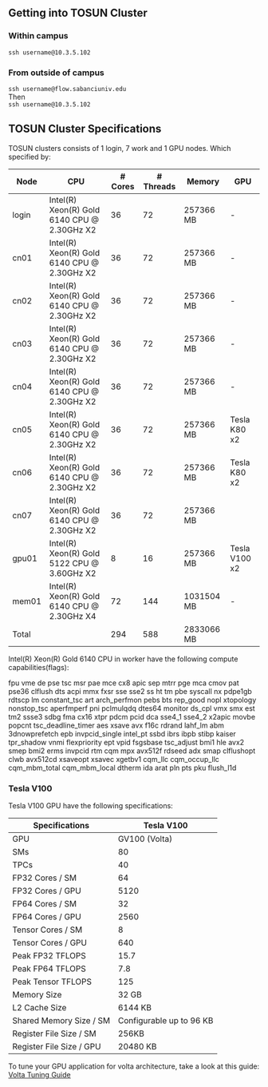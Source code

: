 ## Getting into TOSUN Cluster

### Within campus
`ssh username@10.3.5.102`

### From outside of campus
`ssh username@flow.sabanciuniv.edu`  
Then  
`ssh username@10.3.5.102`

## TOSUN Cluster Specifications
TOSUN clusters consists of 1 login, 7 work and 1 GPU nodes. Which specified by:  

| Node  | CPU                                         | # Cores | # Threads | Memory     | GPU          |
|-------|---------------------------------------------|---------|-----------|------------|--------------|
| login | Intel(R) Xeon(R) Gold 6140 CPU @ 2.30GHz X2 | 36      | 72        | 257366 MB  | -            |
| cn01  | Intel(R) Xeon(R) Gold 6140 CPU @ 2.30GHz X2 | 36      | 72        | 257366 MB  | -            |
| cn02  | Intel(R) Xeon(R) Gold 6140 CPU @ 2.30GHz X2 | 36      | 72        | 257366 MB  | -            |
| cn03  | Intel(R) Xeon(R) Gold 6140 CPU @ 2.30GHz X2 | 36      | 72        | 257366 MB  | -            |
| cn04  | Intel(R) Xeon(R) Gold 6140 CPU @ 2.30GHz X2 | 36      | 72        | 257366 MB  | -            |
| cn05  | Intel(R) Xeon(R) Gold 6140 CPU @ 2.30GHz X2 | 36      | 72        | 257366 MB  | Tesla K80 x2 |
| cn06  | Intel(R) Xeon(R) Gold 6140 CPU @ 2.30GHz X2 | 36      | 72        | 257366 MB  | Tesla K80 x2 |
| cn07  | Intel(R) Xeon(R) Gold 6140 CPU @ 2.30GHz X2 | 36      | 72        | 257366 MB  | 				|
| gpu01 | Intel(R) Xeon(R) Gold 5122 CPU @ 3.60GHz X2 | 8       | 16        | 257366 MB  | Tesla V100 x2|
| mem01 | Intel(R) Xeon(R) Gold 6140 CPU @ 2.30GHz X4 | 72      | 144       | 1031504 MB | -            |
| Total |                                             | 294     | 588       | 2833066 MB |              |

  
Intel(R) Xeon(R) Gold 6140 CPU in worker have the following compute capabilities(flags):

fpu vme de pse tsc msr pae mce cx8 apic sep mtrr pge mca cmov pat pse36 clflush dts acpi mmx fxsr sse sse2 ss ht tm pbe syscall nx pdpe1gb rdtscp lm constant_tsc art arch_perfmon pebs bts rep_good nopl xtopology nonstop_tsc aperfmperf pni pclmulqdq dtes64 monitor ds_cpl vmx smx est tm2 ssse3 sdbg fma cx16 xtpr pdcm pcid dca sse4_1 sse4_2 x2apic movbe popcnt tsc_deadline_timer aes xsave avx f16c rdrand lahf_lm abm 3dnowprefetch epb invpcid_single intel_pt ssbd ibrs ibpb stibp kaiser tpr_shadow vnmi flexpriority ept vpid fsgsbase tsc_adjust bmi1 hle avx2 smep bmi2 erms invpcid rtm cqm mpx avx512f rdseed adx smap clflushopt clwb avx512cd xsaveopt xsavec xgetbv1 cqm_llc cqm_occup_llc cqm_mbm_total cqm_mbm_local dtherm ida arat pln pts pku flush_l1d  

### Tesla V100

Tesla V100 GPU have the following specifications:

| Specifications | Tesla V100 |
| -------------- | ---------- |
| GPU | GV100 (Volta) |
| SMs| 80 |
| TPCs |  40 |
| FP32 Cores / SM | 64 |
| FP32 Cores / GPU | 5120 |
| FP64 Cores / SM | 32 |
| FP64 Cores / GPU | 2560 |
| Tensor Cores / SM | 8 |
| Tensor Cores / GPU | 640 |
| Peak FP32 TFLOPS | 15.7 |
| Peak FP64 TFLOPS | 7.8 |
| Peak Tensor TFLOPS | 125 |
| Memory Size | 32 GB |
| L2 Cache Size | 6144 KB |
| Shared Memory Size / SM | Configurable up to 96 KB |
| Register File Size / SM | 256KB |
| Register File Size / GPU | 20480 KB | 


To tune your GPU application for volta architecture, take a look at this guide: [Volta Tuning Guide](https://docs.nvidia.com/cuda/volta-tuning-guide/index.html)


